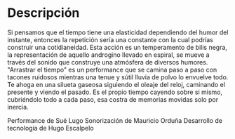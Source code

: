 # Descripción

Si pensamos que el tiempo tiene una elasticidad dependiendo del humor del instante, entonces la repetición sería una constante con la cual podrías construir una cotidianeidad. Esta acción es un temperamento de bilis negra, la representación de aquello androgino llevado en espiral, se mueve a través del sonido que construye una atmósfera de diversos humores. 
"Arrastrar el tiempo" es un performance que se camina paso a paso con tacones ruidosos  mientras una tenue y sútil lluvia de polvo lo envuelve todo. Te ahoga en una silueta gaseosa siguiendo el oleaje del reloj, caminando el presente y viendo el pasado. Es el propio tiempo cayendo sobre si mismo,  cubriéndolo todo a cada paso, esa costra de memorias movidas solo por inercia.

Performance de Sué Lugo
Sonorización de Mauricio Orduña
Desarrollo de tecnología de Hugo Escalpelo